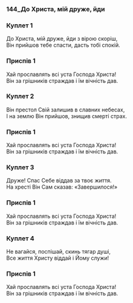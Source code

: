 ### 144_До Христа, мій друже, йди
### Куплет 1
До Христа, мій друже, йди з вірою скоріш,<br/>Він прийшов тебе спасти, дасть тобі спокій.
### Приспів 1
Хай прославлять всі уста Господа Христа!<br/>Він за грішників страждав і їм вічність дав.
### Куплет 2
Він престол Свій залишив в славних небесах,<br/>І на землю Він прийшов, знищив смерті страх.
### Приспів 1
Хай прославлять всі уста Господа Христа!<br/>Він за грішників страждав і їм вічність дав.
### Куплет 3
Друже! Спас Себе віддав за твоє життя.<br/>На хресті Він Сам сказав: «Завершилося!»
### Приспів 1
Хай прославлять всі уста Господа Христа!<br/>Він за грішників страждав і їм вічність дав.
### Куплет 4
Не вагайся, поспішай, скинь тягар душі,<br/>Все життя Христу віддай і Йому служи!
### Приспів 1
Хай прославлять всі уста Господа Христа!<br/>Він за грішників страждав і їм вічність дав.
